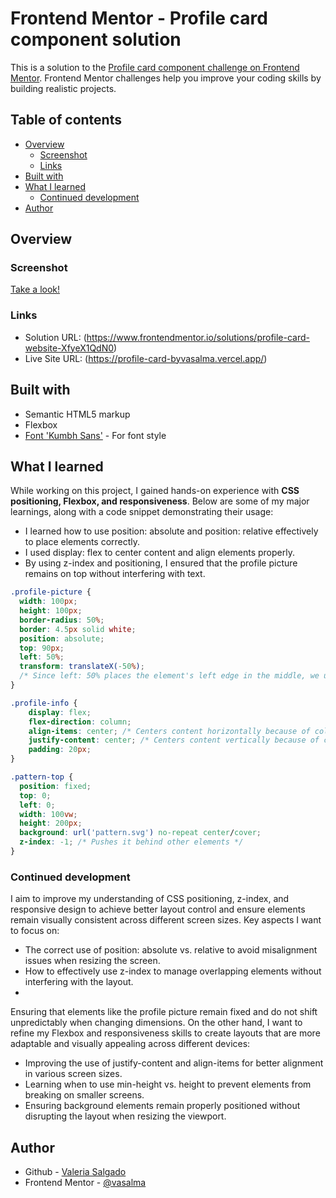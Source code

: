 # Frontend Mentor - Profile card component solution

This is a solution to the [Profile card component challenge on Frontend Mentor](https://www.frontendmentor.io/challenges/profile-card-component-cfArpWshJ). Frontend Mentor challenges help you improve your coding skills by building realistic projects. 

## Table of contents

- [Overview](#overview)
  - [Screenshot](#screenshot)
  - [Links](#links)
- [Built with](#built-with)
- [What I learned](#what-i-learned)
  - [Continued development](#continued-development)
- [Author](#author)


## Overview

### Screenshot

[Take a look!](my-result.png)

### Links

- Solution URL: (https://www.frontendmentor.io/solutions/profile-card-website-XfyeX1QdN0)
- Live Site URL: (https://profile-card-byvasalma.vercel.app/)

## Built with

- Semantic HTML5 markup
- Flexbox
- [Font 'Kumbh Sans'](https://fonts.google.com/specimen/Kumbh+Sans) - For font style


## What I learned

While working on this project, I gained hands-on experience with **CSS positioning, Flexbox, and responsiveness**. Below are some of my major learnings, along with a code snippet demonstrating their usage:

- I learned how to use position: absolute and position: relative effectively to place elements correctly.
- I used display: flex to center content and align elements properly.
- By using z-index and positioning, I ensured that the profile picture remains on top without interfering with text.

```css
.profile-picture {
  width: 100px;
  height: 100px;
  border-radius: 50%;
  border: 4.5px solid white;
  position: absolute;
  top: 90px;
  left: 50%;
  transform: translateX(-50%);
  /* Since left: 50% places the element's left edge in the middle, we use transform: translateX(-50%) to move it back by 50% of its own width, effectively centering it. */
}

.profile-info {
    display: flex;
    flex-direction: column;
    align-items: center; /* Centers content horizontally because of column */
    justify-content: center; /* Centers content vertically because of column */
    padding: 20px;
}

.pattern-top {
  position: fixed;
  top: 0;
  left: 0;
  width: 100vw;
  height: 200px;
  background: url('pattern.svg') no-repeat center/cover;
  z-index: -1; /* Pushes it behind other elements */
}
```

### Continued development

I aim to improve my understanding of CSS positioning, z-index, and responsive design to achieve better layout control and ensure elements remain visually consistent across different screen sizes. Key aspects I want to focus on:

- The correct use of position: absolute vs. relative to avoid misalignment issues when resizing the screen.
- How to effectively use z-index to manage overlapping elements without interfering with the layout.
- 
Ensuring that elements like the profile picture remain fixed and do not shift unpredictably when changing dimensions.
On the other hand, I want to refine my Flexbox and responsiveness skills to create layouts that are more adaptable and visually appealing across different devices:

- Improving the use of justify-content and align-items for better alignment in various screen sizes.
- Learning when to use min-height vs. height to prevent elements from breaking on smaller screens.
- Ensuring background elements remain properly positioned without disrupting the layout when resizing the viewport.

## Author

- Github - [Valeria Salgado](https://github.com/vasalma)
- Frontend Mentor - [@vasalma](https://www.frontendmentor.io/profile/vasalma)
